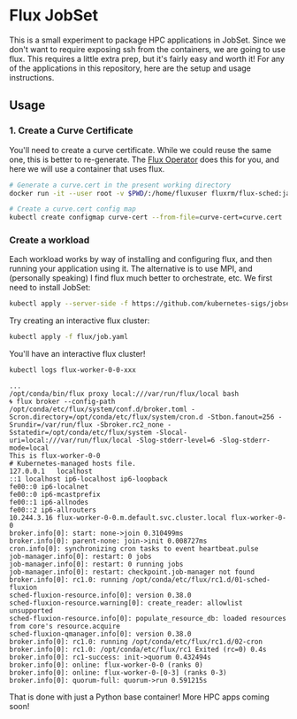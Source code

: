 # Flux JobSet

This is a small experiment to package HPC applications in JobSet. Since we don't want to require exposing ssh from the containers, we are going to use flux. This requires a little extra prep, but it's fairly easy and worth it! For any of the applications in this repository, here are the setup and usage instructions.


## Usage

### 1. Create a Curve Certificate

You'll need to create a curve certificate. While we could reuse the same one, this is better to re-generate. The [Flux Operator](https://github.com/flux-framework/flux-operator) does this for you, and here we will use a container that uses flux.

```bash
# Generate a curve.cert in the present working directory
docker run -it --user root -v $PWD/:/home/fluxuser fluxrm/flux-sched:jammy flux keygen /home/fluxuser/curve.cert

# Create a curve.cert config map
kubectl create configmap curve-cert --from-file=curve-cert=curve.cert
```

### Create a workload

Each workload works by way of installing and configuring flux, and then running your application using it. The alternative is to use MPI, and (personally speaking) I find flux much better to orchestrate, etc. We first need to install JobSet:

```bash
kubectl apply --server-side -f https://github.com/kubernetes-sigs/jobset/releases/download/v0.7.0/manifests.yaml
```

Try creating an interactive flux cluster:

```bash
kubectl apply -f flux/job.yaml
```
You'll have an interactive flux cluster!

```bash
kubectl logs flux-worker-0-0-xxx
```
```console
...
/opt/conda/bin/flux proxy local:///var/run/flux/local bash
🌀 flux broker --config-path /opt/conda/etc/flux/system/conf.d/broker.toml -Scron.directory=/opt/conda/etc/flux/system/cron.d -Stbon.fanout=256 -Srundir=/var/run/flux -Sbroker.rc2_none -Sstatedir=/opt/conda/etc/flux/system -Slocal-uri=local:///var/run/flux/local -Slog-stderr-level=6 -Slog-stderr-mode=local
This is flux-worker-0-0
# Kubernetes-managed hosts file.
127.0.0.1	localhost
::1	localhost ip6-localhost ip6-loopback
fe00::0	ip6-localnet
fe00::0	ip6-mcastprefix
fe00::1	ip6-allnodes
fe00::2	ip6-allrouters
10.244.3.16	flux-worker-0-0.m.default.svc.cluster.local	flux-worker-0-0
broker.info[0]: start: none->join 0.310499ms
broker.info[0]: parent-none: join->init 0.008727ms
cron.info[0]: synchronizing cron tasks to event heartbeat.pulse
job-manager.info[0]: restart: 0 jobs
job-manager.info[0]: restart: 0 running jobs
job-manager.info[0]: restart: checkpoint.job-manager not found
broker.info[0]: rc1.0: running /opt/conda/etc/flux/rc1.d/01-sched-fluxion
sched-fluxion-resource.info[0]: version 0.38.0
sched-fluxion-resource.warning[0]: create_reader: allowlist unsupported
sched-fluxion-resource.info[0]: populate_resource_db: loaded resources from core's resource.acquire
sched-fluxion-qmanager.info[0]: version 0.38.0
broker.info[0]: rc1.0: running /opt/conda/etc/flux/rc1.d/02-cron
broker.info[0]: rc1.0: /opt/conda/etc/flux/rc1 Exited (rc=0) 0.4s
broker.info[0]: rc1-success: init->quorum 0.432494s
broker.info[0]: online: flux-worker-0-0 (ranks 0)
broker.info[0]: online: flux-worker-0-[0-3] (ranks 0-3)
broker.info[0]: quorum-full: quorum->run 0.591215s
```

That is done with just a Python base container! More HPC apps coming soon!



